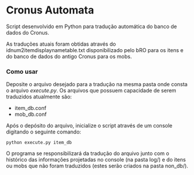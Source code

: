 # Cronus Automata
Script desenvolvido em Python para tradução automática do banco de dados do Cronus.

As traduções atuais foram obtidas através do idnum2itemdisplaynametable.txt disponibilizado pelo bRO para os itens e do banco de dados do antigo Cronus para os mobs.

### Como usar
Deposite o arquivo desejado para a tradução na mesma pasta onde consta o arquivo _execute.py_. Os arquivos que possuem capacidade de serem traduzidos atualmente são:

* item_db.conf
* mob_db.conf

Após o depósito do arquivo, inicialize o script através de um console digitando o seguinte comando:

`python execute.py item_db`

O programa se responsibilizará da tradução do arquivo junto com o histórico das informações projetadas no console (na pasta log/) e do itens ou mobs que não foram traduzidos (estes serão criados na pasta non_db/).
